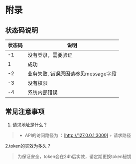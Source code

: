 # 附录

## 状态码说明

| 状态码 | 说明                                |
| ------ | ----------------------------------- |
| -1     | 没有登录，需要验证                  |
| 1      | 成功                                |
| -2     | 业务失败, 错误原因请参见message字段 |
| -3     | 没有权限                            |
| -4     | 系统内部错误                        |

## 常见注意事项

1. 请求地址是什么？

> - API的访问路径为 ：[http://127.0.0.1:3000] + 请求路径

2.token的实效为多久？

> 为保证安全，token会在24h后实效，请定期更换token秘钥
